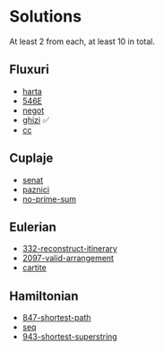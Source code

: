 # Solutions

At least 2 from each, at least 10 in total.

## Fluxuri
* [harta](https://www.infoarena.ro/problema/harta)
* [546E](https://codeforces.com/problemset/problem/546/E)
* [negot](https://infoarena.ro/problema/negot)
* [ghizi](https://infoarena.ro/problema/ghizi) ✅
* [cc](https://www.infoarena.ro/problema/cc)

## Cuplaje
* [senat](https://www.infoarena.ro/problema/senat)
* [paznici](https://www.infoarena.ro/problema/paznici)
* [no-prime-sum](https://csacademy.com/contest/archive/task/no-prime-sum/)

## Eulerian
* [332-reconstruct-itinerary](https://leetcode.com/problems/reconstruct-itinerary/description/)
* [2097-valid-arrangement](https://leetcode.com/problems/valid-arrangement-of-pairs/)
* [cartite](https://www.infoarena.ro/problema/cartite)

## Hamiltonian
* [847-shortest-path](https://leetcode.com/problems/shortest-path-visiting-all-nodes/)
* [seq](https://www.infoarena.ro/problema/seg)
* [943-shortest-superstring](https://leetcode.com/problems/find-the-shortest-superstring/)
